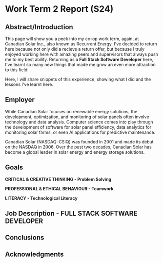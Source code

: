 # Work Term 2 Report (S24)

## Abstract/Introduction

This page will show you a peek into my co-op work term, again, at Canadian Solar Inc., also known as Recurrent Energy. I've decided to return here because not only did a recieve a return offer, but because I truly enjoyed working here with amazing peers and supervisors that always push me to my best ability. Returning as a **Full Stack Software Developer** here, I've learnt so many new things that made me grow an even more attraction to this field.

Here, I will share snippets of this experience, showing what I did and the lessons I've learnt here.

## Employer

While Canadian Solar focuses on renewable energy solutions, the development, optimization, and monitoring of solar panels often involve technology and data analysis. Computer science comes into play through the development of software for solar panel efficiency, data analytics for monitoring solar farms, or even AI applications for predictive maintenance.

Canadian Solar (NASDAQ: CSIQ) was founded in 2001 and made its debut on the NASDAQ in 2006. Over the past two decades, Canadian Solar has become a global leader in solar energy and energy storage solutions.

## Goals

**CRITICAL & CREATIVE THINKING - Problem Solving**

**PROFESSIONAL & ETHICAL BEHAVIOUR - Teamwork**

**LITERACY - Technological Literacy**

## Job Description - FULL STACK SOFTWARE DEVELOPER

## Conclusions

## Acknowledgments